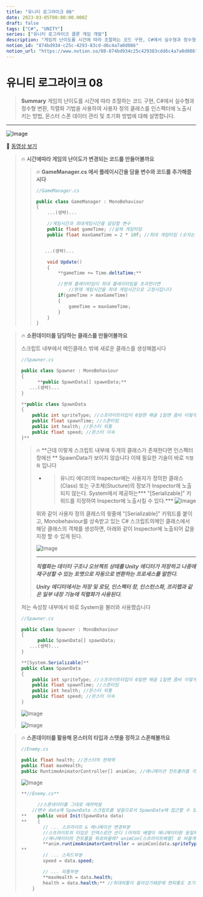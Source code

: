 ```yaml
---
title: "유니티 로그라이크 08"
date: 2023-03-05T00:00:00.000Z
draft: false
tags: ["C#", "UNITY"]
series: ["유니티 로그라이크 클론 게임 개발"]
description: "게임의 난이도를 시간에 따라 조절하는 코드 구현, C#에서 실수형과 정수형 변환, 직렬화 기법을 사용하여 사용자 정의 클래스를 인스펙터에 노출시키는 방법, 몬스터 스폰 데이터 관리 및 초기화 방법에 대해 설명합니다."
notion_id: "874bd934-c25c-4293-83cd-d6c4a7a0d086"
notion_url: "https://www.notion.so/08-874bd934c25c429383cdd6c4a7a0d086"
---
```


# 유니티 로그라이크 08

> **Summary**
> 게임의 난이도를 시간에 따라 조절하는 코드 구현, C#에서 실수형과 정수형 변환, 직렬화 기법을 사용하여 사용자 정의 클래스를 인스펙터에 노출시키는 방법, 몬스터 스폰 데이터 관리 및 초기화 방법에 대해 설명합니다.

---

![Image](https://prod-files-secure.s3.us-west-2.amazonaws.com/09ccd4d5-876c-4bba-bbdf-cc77a0a11257/69ca0e9a-1768-4661-a9bf-fa3c30abaf84/Untitled.png?X-Amz-Algorithm=AWS4-HMAC-SHA256&X-Amz-Content-Sha256=UNSIGNED-PAYLOAD&X-Amz-Credential=ASIAZI2LB4666CFUIIZR%2F20250724%2Fus-west-2%2Fs3%2Faws4_request&X-Amz-Date=20250724T120117Z&X-Amz-Expires=3600&X-Amz-Security-Token=IQoJb3JpZ2luX2VjEAQaCXVzLXdlc3QtMiJIMEYCIQDvbAHQxSTUYLONTVPJKWzL0dpY3rnzdMRHzDBmifxYwQIhAK8unYCp0XYZa4Vn%2B5hb9gysqX4tVD%2FM8TJBolXVKO7wKv8DCC0QABoMNjM3NDIzMTgzODA1IgwTRQYH02HbehN8zlAq3ANecx3n%2BAH3HdDGZYSZUrTXSp7%2BM%2FnuP%2BsR05lIRXy5OdOX%2Bgzd6qWxJr%2B%2BTc5TrD280q1PmWjGk1lJgZ4WyQGTqZVT4XzbxLoyQuSQRmFiqLgQ8mgdd1MyJM1nlUilSPj3mV3%2FUQAlbhPtEz%2B5BidnVKM29c%2BUo0R3FixQWJBe%2Fi3jqFDBqZmfS5et7lFSSaE8dzzuEj7oNsC%2F%2B920NpOGuDWsO%2BuRjqPUBJsHhdBbLj3t%2FMhNvKN92RyuOXjRRR1ypyLTepBHpy03IBi%2BTm1YEyc8jEUOVS12ktjrkjdAYp8x%2Bm6WqSxyfVKUKHVcHl6%2ByfJljggtesvywlg4hOfFHwzlMjYaWUm1T7DN4otdQUZRtsonykAJk44YZv9KjRcA8FnHAQG%2F4Cndo9iixpzJDhQ%2B%2Fold17A8D8yS%2FRb%2Bjw6y1siEQRAKq6Ldse84Dwi%2BaymAnupXZumAMG6Z6A%2B19JyOoLuXhNd9sx0fhi%2F5zrOja%2B2RvwEFZdiCdp8q009O6PKZG7GQ3yi7iSdCUzhkXz39ERXEQZHMkH6DRL6YDIR1ON8rl2%2Fbqa32PtqULxYM7amz4By%2Fe9Lcrruv3tK4erVAUgrG%2F7WhGBspt8pYAZJ6UHil4F%2BoM3OHYDCCv4jEBjqkAVeXC%2Fp5kkaEaaezNnMNSHc2KR%2FbqEFbhORyyFOFQzcSMg5hQt4787Xs%2FLdLL0SKfSOcumnxlgpehe21hNhLt2a%2BXHHptF1L7chiGF1trmjPNp1hr9%2BZJIoHCSu1pdduPWIjbwOfv%2FG%2F8mukbIXCmNjNQStMIYNJRNnC%2BaNkLjKSffRio1cbWFWM9AnH0P%2ByTVMn%2BrkfT0U9qw8XNXHxf6roQWpK&X-Amz-Signature=0df33826231d7c404a50b5cf0d60e499d8266fbc058ea2ea4a918983e2a9a9ad&X-Amz-SignedHeaders=host&x-amz-checksum-mode=ENABLED&x-id=GetObject)

🎥 [동영상 보기](https://www.youtube.com/watch?v=SSg_9q-8h-A&list=PLO-mt5Iu5TeZF8xMHqtT_DhAPKmjF6i3x&index=9)

> 🔥 **시간에따라 게임의 난이도가 변경되는 코드를 만들어볼까요**
> > 🔥 **GameManager.cs 에서 플레이시간을 담을 변수와 코드를 추가해줍시다**
> > ```c#
> > //GameManager.cs
> >
> > public class GameManager : MonoBehaviour
> > {
> >     ...(생략)...
> >
> >     //게임시간과 최대게임시간을 담당할 변수
> >     public float gameTime; //실제 게임타임
> >     public float maxGameTime = 2 * 10f; //최대 게임타임 (숫자는 '초')
> >
> >
> >    ...(생략)...
> >
> >     void Update()
> >     {
> >         **gameTime += Time.deltaTime;**
> >
> >         //현재 플레이타임이 최대 플레이타임을 초과한다면
> >             //현재 게임시간을 최대 게임시간으로 고정시킵니다
> >         if(gameTime > maxGameTime)
> >         {
> >             gameTime = maxGameTime;
> >         }
> >     }
> > }
> > ```
> >
> >
>
>

> 🔥 **소환데이터를 담당하는 클래스를 만들어볼까요**
>
> 스크립트 내부에서 메인클래스 밖에 새로운 클래스를 생성해봅시다
>
>
> ```c#
> //Spawner.cs
>
> public class Spawner : MonoBehaviour
> {
> 		**public SpawnData[] spawnData;**
>    ...(생략)...
> }
>
> **public class SpawnData
> {
>     public int spriteType; //스프라이트타입이 0일땐 해골 1일땐 좀비 이렇게 바뀌게 할것임
>     public float spawnTime; //스폰타임
>     public int health; //몬스터 피통
>     public float speed; //몬스터 이속
> }**
> ```
>
> > 🔥 **근데 이렇게 스크립트 내부에 두개의 클래스가 존재한다면 인스펙터창에선 
> **
> > SpawnData가 보이지 않습니다 이때 필요한 기술이 바로 `직렬화` 입니다
> >
> >
> > - > 유니티 에디터의 Inspector에는 사용자가 정의한 클래스(Class) 또는 구조체(Stucture)의 정보가 Inspector에 노출되지 않는다. System에서 제공하는*** "[Serializable]" 키워드를 지정하여 Inspector에 노출시킬 수 있다.***
> > ![Image](https://blog.kakaocdn.net/dn/ABy6x/btrGBilppd1/woN17HuqbuV3S3iMex72Y1/img.png)
> >
> > 위와 같이 사용자 정의 클래스의 윗줄에 "[Serializable]" 키워드를 붙이고, Monobehaviour를 상속받고 있는 C# 스크립트의메인 클래스에서 해당 클래스의 객체를 생성하면, 아래와 같이 Inspector에 노출되어 값을 지정 할 수 있게 된다.
> >
> > ![Image](https://blog.kakaocdn.net/dn/qK9St/btrGBjkU29x/Mt042Lty6FkhMn9oCXbWNK/img.png)
> >
> > ---
> >
> > ***직렬화는 데이터 구조나 오브젝트 상태를 Unity 에디터가 저장하고 나중에 재구성할 수 있는 포맷으로 자동으로 변환하는 프로세스를 말한다.***
> >
> > ***Unity 에디터에서는 저장 및 로딩, 인스펙터 창, 인스턴스화, 프리팹과 같은 일부 내장 기능에 직렬화가 사용된다.***
> >
> >
>
>
> 저는 속성창 내부에서 바로 System을 불러와 사용했습니다
>
> ```c#
> //Spawner.cs
>
> public class Spawner : MonoBehaviour
> {
> 		public SpawnData[] spawnData;
>    ...(생략)...
> }
>
> **[System.Serializable]**
> public class SpawnData
> {
>     public int spriteType; //스프라이트타입이 0일땐 해골 1일땐 좀비 이렇게 바뀌게 할것임
>     public float spawnTime; //스폰타임
>     public int health; //몬스터 피통
>     public float speed; //몬스터 이속
> }
> ```
>
> ![Image](https://prod-files-secure.s3.us-west-2.amazonaws.com/09ccd4d5-876c-4bba-bbdf-cc77a0a11257/0f253810-9b7f-4780-88a1-d716807aae12/Untitled.png?X-Amz-Algorithm=AWS4-HMAC-SHA256&X-Amz-Content-Sha256=UNSIGNED-PAYLOAD&X-Amz-Credential=ASIAZI2LB466Z4BR6NE2%2F20250724%2Fus-west-2%2Fs3%2Faws4_request&X-Amz-Date=20250724T120118Z&X-Amz-Expires=3600&X-Amz-Security-Token=IQoJb3JpZ2luX2VjEAQaCXVzLXdlc3QtMiJGMEQCIGhtlvJ4Fo0vaDFinkDG8SQZcB7yaQiSAdM5%2BxG5X6aOAiAREIXVVY%2FysSxyFwugCmL0U%2BW2T2DBwoIkSwNVphO2Rir%2FAwgtEAAaDDYzNzQyMzE4MzgwNSIMCb%2BZWA12ty2sRrYcKtwDs9f8uusJ41v5ZNLUZ44B1ZLVNiZdRv8XeB1BDCw3AXr0L5M%2FOq%2B1c%2FKfpQXld28k9yA9AkLdnv8qlIeGVqkDuyHVrdofLo5pCX17Q6Y1%2BMEggxXG3qw3Z47y9V0g%2BHZQlDUg6cNT3%2FJVhZIPFLu3jrT7%2Fhn4BvOhoF3Vfo637qWE1y%2F8P%2B4g5bIdNRP3VkRf0SQtDxA0DhAmKTkvOj3%2Ft6FCsNImb7oj5lhuTXdAO8qCeY%2B2XK6q59boR7r4zinQDMiE5MUJYzxh5%2BT4FgbmwmzcxVprAZ1SKOVEeTsyISTB%2BHviHUhihAXPHHR3AOp5FOq%2FDjjR8%2B%2B3k3sf3i8fpz9uIIESpAM1tl00Ojo3TemjtlqFNKzgnKmRWmiqJ9NisKyi80m3jWCSZumbhgWDx2MR3hziSjNy6XXWMvl2WMDHNhS2nhnlsdGE1Nm8iqk8RW07QahCcjLqpHI88gp1tMXn4di6WVSFrvQxIlSvE5tN7G088rVzHi9ydgyyIKkRcuYrd3MH%2FihoZcUVEOd0zrTDATLb7yQpVeDR08GVklj8btAe%2BkhH8EJCHhOCZWC3yBKTMDgMIfyKpZQ1IP5QbAnazLKbDw4td0UmVc2zsHIFiS58g94DArAlNUEwsr%2BIxAY6pgHhAHaAM2F9%2F6CoYaui840RC6OY1dh81qA8RW7w%2F0n0OQkCufk5Ko%2FyyOBS7FQuDLRUo%2FPwtxyM9Ll8FkYFrVgXujX6ArUCuTlew8M5JObqWH9L10v8iPU81qR1Jip%2BEogg1i2QM62abfOETU%2FMIb44XonP5Y9us69jqajRr8UEguFz1X8AwqkeV0MaTye%2FXK2gbVJVjmx201nD6lW2chknDoE2soD%2B&X-Amz-Signature=63e4d2ffcbb7df9c2507df73e6dee3d00d496ee431d3aa64d4bf6338ae65a0bf&X-Amz-SignedHeaders=host&x-amz-checksum-mode=ENABLED&x-id=GetObject)
>
> ![Image](https://prod-files-secure.s3.us-west-2.amazonaws.com/09ccd4d5-876c-4bba-bbdf-cc77a0a11257/96365f45-ddd3-467a-b0e4-99c816bdeb11/Untitled.png?X-Amz-Algorithm=AWS4-HMAC-SHA256&X-Amz-Content-Sha256=UNSIGNED-PAYLOAD&X-Amz-Credential=ASIAZI2LB466Z4BR6NE2%2F20250724%2Fus-west-2%2Fs3%2Faws4_request&X-Amz-Date=20250724T120118Z&X-Amz-Expires=3600&X-Amz-Security-Token=IQoJb3JpZ2luX2VjEAQaCXVzLXdlc3QtMiJGMEQCIGhtlvJ4Fo0vaDFinkDG8SQZcB7yaQiSAdM5%2BxG5X6aOAiAREIXVVY%2FysSxyFwugCmL0U%2BW2T2DBwoIkSwNVphO2Rir%2FAwgtEAAaDDYzNzQyMzE4MzgwNSIMCb%2BZWA12ty2sRrYcKtwDs9f8uusJ41v5ZNLUZ44B1ZLVNiZdRv8XeB1BDCw3AXr0L5M%2FOq%2B1c%2FKfpQXld28k9yA9AkLdnv8qlIeGVqkDuyHVrdofLo5pCX17Q6Y1%2BMEggxXG3qw3Z47y9V0g%2BHZQlDUg6cNT3%2FJVhZIPFLu3jrT7%2Fhn4BvOhoF3Vfo637qWE1y%2F8P%2B4g5bIdNRP3VkRf0SQtDxA0DhAmKTkvOj3%2Ft6FCsNImb7oj5lhuTXdAO8qCeY%2B2XK6q59boR7r4zinQDMiE5MUJYzxh5%2BT4FgbmwmzcxVprAZ1SKOVEeTsyISTB%2BHviHUhihAXPHHR3AOp5FOq%2FDjjR8%2B%2B3k3sf3i8fpz9uIIESpAM1tl00Ojo3TemjtlqFNKzgnKmRWmiqJ9NisKyi80m3jWCSZumbhgWDx2MR3hziSjNy6XXWMvl2WMDHNhS2nhnlsdGE1Nm8iqk8RW07QahCcjLqpHI88gp1tMXn4di6WVSFrvQxIlSvE5tN7G088rVzHi9ydgyyIKkRcuYrd3MH%2FihoZcUVEOd0zrTDATLb7yQpVeDR08GVklj8btAe%2BkhH8EJCHhOCZWC3yBKTMDgMIfyKpZQ1IP5QbAnazLKbDw4td0UmVc2zsHIFiS58g94DArAlNUEwsr%2BIxAY6pgHhAHaAM2F9%2F6CoYaui840RC6OY1dh81qA8RW7w%2F0n0OQkCufk5Ko%2FyyOBS7FQuDLRUo%2FPwtxyM9Ll8FkYFrVgXujX6ArUCuTlew8M5JObqWH9L10v8iPU81qR1Jip%2BEogg1i2QM62abfOETU%2FMIb44XonP5Y9us69jqajRr8UEguFz1X8AwqkeV0MaTye%2FXK2gbVJVjmx201nD6lW2chknDoE2soD%2B&X-Amz-Signature=0ec22fab0687dac8ab4186bcdeabf4f8264b4a01d21ba8f5fc8d79d9653af534&X-Amz-SignedHeaders=host&x-amz-checksum-mode=ENABLED&x-id=GetObject)
>
>

> 🔥 **스폰데이터를 활용해 몬스터의 타입과 스탯을 정하고 스폰해볼까요**
> ```c#
> //Enemy.cs
>
> public float health; //몬스터의 현체력
> public float maxHealth;
> public RuntimeAnimatorController[] animCon; //애니메이션 컨트롤러를 각 몬스터 타입에 맞게 넣기위해 배열로 선언
> ```
>
> ![Image](https://prod-files-secure.s3.us-west-2.amazonaws.com/09ccd4d5-876c-4bba-bbdf-cc77a0a11257/2c2655ea-6b82-422f-9730-850dae511a43/Untitled.png?X-Amz-Algorithm=AWS4-HMAC-SHA256&X-Amz-Content-Sha256=UNSIGNED-PAYLOAD&X-Amz-Credential=ASIAZI2LB4663DULFAFG%2F20250724%2Fus-west-2%2Fs3%2Faws4_request&X-Amz-Date=20250724T120119Z&X-Amz-Expires=3600&X-Amz-Security-Token=IQoJb3JpZ2luX2VjEAQaCXVzLXdlc3QtMiJGMEQCICFtSsd5WvhBCbY4wud%2BDShPLeqkpRFCoLGMY1h7C%2FqFAiB59gencu2%2BnztXElYZKGoO0RS08EuwkMtcZuaPVLCUjir%2FAwgtEAAaDDYzNzQyMzE4MzgwNSIMUqFaZA9HLrJDrAoyKtwDswnSuacKHAI%2FYZYjz4Fyia77exbVGBa9nnLvUcGpqxSKdLYhXdEBcPx71ZiJqgvNPE3g9eJ6jucc0%2Bx52kFVU9DXjyJFoJbXEn3TY3SeYFw5%2FwNCwE0NkVFfKAPTLXZpBt%2BHgwhpl9VLyFnf7J%2Fo3TWgPf0sdjl%2BQ%2FCWUklNdKHhzzXI%2Fa9TkbTKpZMxrZa5zU9smlk5Rr8abKGc8sJ6E5Is8HlC034U0i7Iy5TVX6qWbFLIUDf3EannWH6yw0ow6NGPiok38rsHBvpmb5ZV70seO5gDpaEYJV7w0HuBcd7KgrpNxGL%2FdG2a4opCR7%2FkNtHSsQ8b8O34YEHUdzHuQomglmQO4vtWTuBdeP%2FJmlSJuJ917HYXaT7RmPmY2ut7ddATUhowoMIZ70w54d0xz0ITa5qWhNAyoQj7IvN4j72plmiY6XWo7dT7mjBiFvC5lN83%2F3sYuN4n2v1hdyRQpWQ1JKdfiLmLskUyZe%2Fq5DO6wb%2BFbJt5ykEyq9Vbps0rkY%2B3e1jRyuYU04vqDKL9n52PKaVozB9hSyljkM8UdWhhnXwkduOGv20PmIcr6GrZRGNIbi1YccBILI%2BrZGGR3NtKcV8bVaZexdmAcR4917U7W1McGYFDbCpPZiIw3b%2BIxAY6pgHfxItvEtFmhAwBi8KJ3fXXk3QGiPpvBsWtikV5AMBdIAcV2WdZNpxGOaV%2B6vcwgcIwNXx0BVgu4N2DFj8Xuj7crcUg7bTVKGb9bOve3yQ7z8%2BB0FM2RZCp6V9QyCvC2USAEt020yjWfwHgGNUemnhz3cmn2%2BTGZdiSSHU%2F5n%2F8riEp1H3ctJCW6rFJakB8yPAx%2BoFllJcOgSzaNHrk1uO0Va9HfVc3&X-Amz-Signature=f61af0c58ef0254df6204298c66fd8612f1da4409d4c12ea3c565fde9b255203&X-Amz-SignedHeaders=host&x-amz-checksum-mode=ENABLED&x-id=GetObject)
>
> ```c#
> **//Enemy.cs**
>
> 		//스폰데이터를 그대로 때려박음
>     //변수 data에 SpawnData 스크립트를 넣음으로서 SpawnData에 접근할 수 있음
> **    public void Init(SpawnData data)
> **    {
>         // ... 스프라이트 & 애니메이션 변경부분
>         //스프라이트의 타입은 인덱스로만 쓴다 (어처피 배열이 애니메이터랑 동일하니까)
>         //애니메이터의 컨트롤을 뭐로바꿀래? animCon[스프라이트배열] 로 바꿀게여!
>         **anim.runtimeAnimatorController = animCon[data.spriteType];
> **
>         // ... 스피드부분
>         speed = data.speed;
>
>         // ... 피통부분
>         **maxHealth = data.health;
>         health = data.health;** //최대피통이 올라갔기때문에 현피통도 초기화해준다
>     }
> ```
>
>


